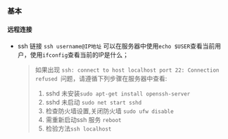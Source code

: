 ### 基本


#### 远程连接

- ssh 链接
`ssh username@IP地址`
可以在服务器中使用`echo $USER`查看当前用户，使用`ifconfig`查看当前的IP是什么；
    > 如果出现 `ssh: connect to host localhost port 22: Connection refused `问题，请遵循下列步骤在服务器中查看:
    >   1. sshd 未安装`sudo apt-get install openssh-server`
    >   2. sshd 未启动 `sudo net start sshd`
    >   3. 检查防火墙设置,关闭防火墙 `sudo ufw disable   `
    >   4. 需重新启动ssh 服务 `reboot`
    >   5. 检验方法`ssh localhost`
